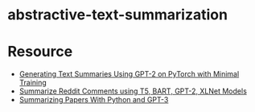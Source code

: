 # abstractive-text-summarization


# Resource
- [Generating Text Summaries Using GPT-2 on PyTorch with Minimal Training](https://blog.paperspace.com/generating-text-summaries-gpt-2/amp/)
- [Summarize Reddit Comments using T5, BART, GPT-2, XLNet Models](https://towardsdatascience.com/summarize-reddit-comments-using-t5-bart-gpt-2-xlnet-models-a3e78a5ab944)
- [Summarizing Papers With Python and GPT-3](https://medium.com/geekculture/a-paper-summarizer-with-python-and-gpt-3-2c718bc3bc88)

